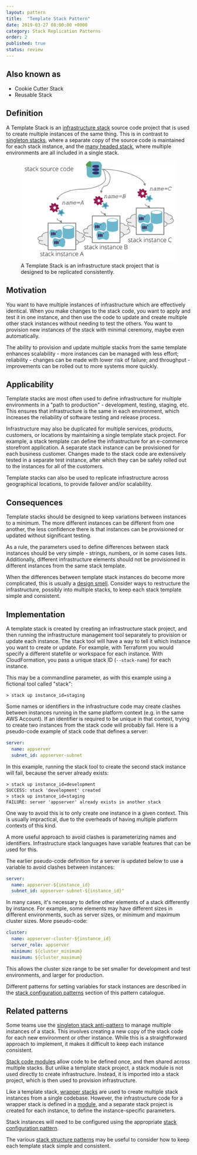 ```yaml
---
layout: pattern
title:  "Template Stack Pattern"
date: 2019-03-27 08:00:00 +0000
category: Stack Replication Patterns
order: 2
published: true
status: review
---
```


## Also known as

- Cookie Cutter Stack
- Reusable Stack


## Definition

A Template Stack is an [infrastructure stack](/patterns/stack-concept/) source code project that is used to create multiple instances of the same thing. This is in contrast to [singleton stacks](singleton-stack.html), where a separate copy of the source code is maintained for each stack instance, and the [many headed stack](many-headed-stack.html), where multiple environments are all included in a single stack.


<figure>
  <img src="images/template-stack.png" alt="A Template Stack is an infrastructure stack project that is designed to be replicated consistently"/>
  <figcaption>A Template Stack is an infrastructure stack project that is designed to be replicated consistently.</figcaption>
</figure>


## Motivation

You want to have multiple instances of infrastructure which are effectively identical. When you make changes to the stack code, you want to apply and test it in one instance, and then use the code to update and create multiple other stack instances without needing to test the others. You want to provision new instances of the stack with minimal ceremony, maybe even automatically.

The ability to provision and update multiple stacks from the same template enhances scalability - more instances can be managed with less effort; reliability - changes can be made with lower risk of failure; and throughput - improvements can be rolled out to more systems more quickly.


## Applicability

Template stacks are most often used to define infrastructure for multiple environments in a "path to production" - development, testing, staging, etc. This ensures that infrastructure is the same in each environment, which increases the reliability of software testing and release process.

Infrastructure may also be duplicated for multiple services, products, customers, or locations by maintaining a single template stack project. For example, a stack template can define the infrastructure for an e-commerce storefront application. A separate stack instance can be provisioned for each business customer. Changes made to the stack code are extensively tested in a separate test instance, after which they can be safely rolled out to the instances for all of the customers.

Template stacks can also be used to replicate infrastructure across geographical locations, to provide failover and/or scalability.


## Consequences

Template stacks should be designed to keep variations between instances to a minimum. The more different instances can be different from one another, the less confidence there is that instances can be provisioned or updated without significant testing.

As a rule, the parameters used to define differences between stack instances should be very simple - strings, numbers, or in some cases lists. Additionally, different infrastructure elements should not be provisioned in different instances from the same stack template.

When the differences between template stack instances do become more complicated, this is usually a [design smell](https://en.wikipedia.org/wiki/Design_smell). Consider ways to restructure the infrastructure, possibly into multiple stacks, to keep each stack template simple and consistent.


## Implementation

A template stack is created by creating an infrastructure stack project, and then running the infrastructure management tool separately to provision or update each instance. The stack tool will have a way to tell it which instance you want to create or update. For example, with Terraform you would specify a different statefile or workspace for each instance. With CloudFormation, you pass a unique stack ID (`--stack-name`) for each instance.

This may be a commandline parameter, as with this example using a fictional tool called "stack":


~~~ console
> stack up instance_id=staging
~~~


Some names or identifiers in the infrastructure code may create clashes between instances running in the same platform context (e.g. in the same AWS Account). If an identifier is required to be unique in that context, trying to create two instances from the stack code will probably fail. Here is a pseudo-code example of stack code that defines a server:


~~~ yaml
server:
  name: appserver
  subnet_id: appserver-subnet
~~~


In this example, running the stack tool to create the second stack instance will fail, because the server already exists:


~~~ console
> stack up instance_id=development
SUCCESS: stack 'development' created
> stack up instance_id=staging
FAILURE: server 'appserver' already exists in another stack
~~~


One way to avoid this is to only create one instance in a given context. This is usually impractical, due to the overheads of having multiple platform contexts of this kind.

A more useful approach to avoid clashes is parameterizing names and identifiers. Infrastructure stack languages have variable features that can be used for this.

The earlier pseudo-code definition for a server is updated below to use a variable to avoid clashes between instances:


~~~ yaml
server:
  name: appserver-${instance_id}
  subnet_id: appserver-subnet-${instance_id}"
~~~


In many cases, it's necessary to define other elements of a stack differently by instance. For example, some elements may have different sizes in different environments, such as server sizes, or minimum and maximum cluster sizes. More pseudo-code:


~~~ yaml
cluster:
  name: appserver-cluster-${instance_id}
  server_role: appserver
  minimum: ${cluster_minimum}
  maximum: ${cluster_maximum}
~~~


This allows the cluster size range to be set smaller for development and test environments, and larger for production.

Different patterns for setting variables for stack instances are described in the [stack configuration patterns](/patterns/stack-configuration/) section of this pattern catalogue. 


## Related patterns

Some teams use the [singleton stack anti-pattern](singleton-stack.html) to manage multiple instances of a stack. This involves creating a new copy of the stack code for each new environment or other instance. While this is a straightforward approach to implement, it makes it difficult to keep each instance consistent.

[Stack code modules](/patterns/stack-concept/stack-code-module.html) allow code to be defined once, and then shared across multiple stacks. But unlike a template stack project, a stack module is not used directly to create infrastructure. Instead, it is imported into a stack project, which is then used to provision infrastructure.

Like a template stack, [wrapper stacks](/patterns/stack-configuration/wrapper-stack.html) are used to create multiple stack instances from a single codebase. However, the infrastructure code for a wrapper stack is defined in a [module](/patterns/stack-concept/stack-code-module.html), and a separate stack project is created for each instance, to define the instance-specific parameters.

Stack instances will need to be configured using the appropriate [stack configuration pattern](/patterns/stack-configuration/index.html).

The various [stack structure patterns](/patterns/stack-structures/index.html) may be useful to consider how to keep each template stack simple and consistent.


